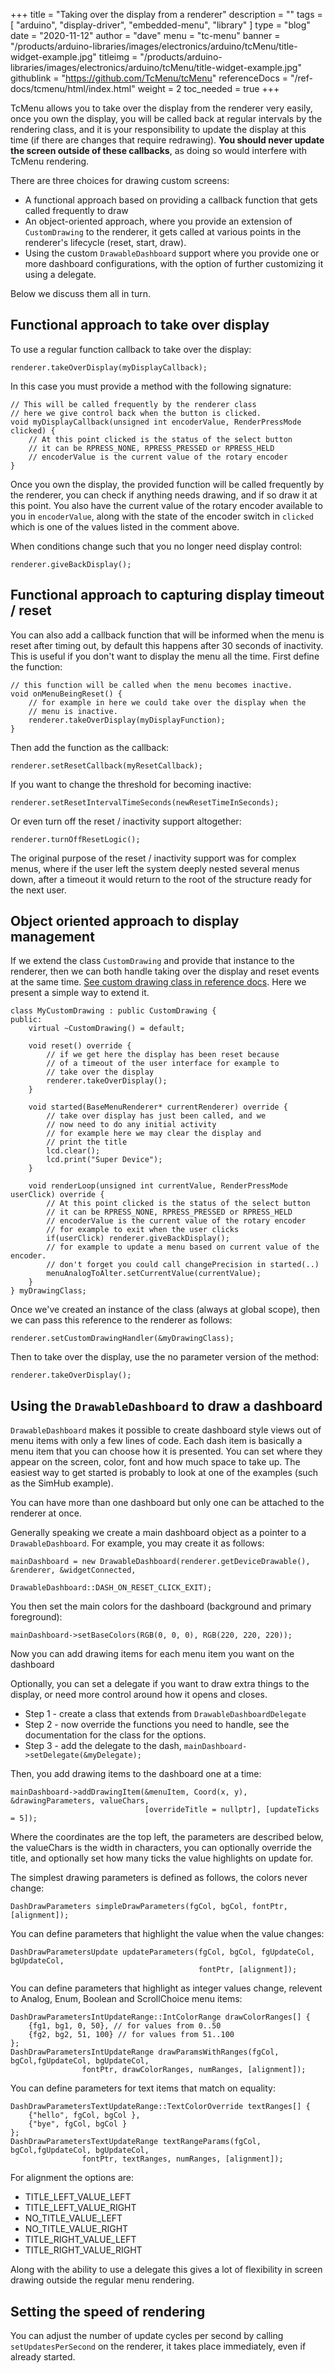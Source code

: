 +++
title = "Taking over the display from a renderer"
description = ""
tags = [ "arduino", "display-driver", "embedded-menu", "library" ]
type = "blog"
date = "2020-11-12"
author =  "dave"
menu = "tc-menu"
banner = "/products/arduino-libraries/images/electronics/arduino/tcMenu/title-widget-example.jpg"
titleimg = "/products/arduino-libraries/images/electronics/arduino/tcMenu/title-widget-example.jpg"
githublink = "https://github.com/TcMenu/tcMenu"
referenceDocs = "/ref-docs/tcmenu/html/index.html"
weight = 2
toc_needed = true
+++

TcMenu allows you to take over the display from the renderer very easily, once you own the display, you will be called back at regular intervals by the rendering class, and it is your responsibility to update the display at this time (if there are changes that require redrawing). **You should never update the screen outside of these callbacks**, as doing so would interfere with TcMenu rendering.

There are three choices for drawing custom screens:

* A functional approach based on providing a callback function that gets called frequently to draw
* An object-oriented approach, where you provide an extension of `CustomDrawing` to the renderer, it gets called at various points in the renderer's lifecycle (reset, start, draw).
* Using the custom `DrawableDashboard` support where you provide one or more dashboard configurations, with the option of further customizing it using a delegate. 

Below we discuss them all in turn.

## Functional approach to take over display

To use a regular function callback to take over the display:

    renderer.takeOverDisplay(myDisplayCallback);
    
In this case you must provide a method with the following signature:

    // This will be called frequently by the renderer class
    // here we give control back when the button is clicked.
    void myDisplayCallback(unsigned int encoderValue, RenderPressMode clicked) {
        // At this point clicked is the status of the select button
        // it can be RPRESS_NONE, RPRESS_PRESSED or RPRESS_HELD
        // encoderValue is the current value of the rotary encoder
    }
    
Once you own the display, the provided function will be called frequently by the renderer, you can check if anything needs drawing, and if so draw it at this point. You also have the current value of the rotary encoder available to you in `encoderValue`, along with the state of the encoder switch in `clicked` which is one of the values listed in the comment above.   

When conditions change such that you no longer need display control:

    renderer.giveBackDisplay();
    
## Functional approach to capturing display timeout / reset
    
You can also add a callback function that will be informed when the menu is reset after timing out, by default this happens after 30 seconds of inactivity. This is useful if you don't want to display the menu all the time. First define the function:

    // this function will be called when the menu becomes inactive.
    void onMenuBeingReset() {
        // for example in here we could take over the display when the
        // menu is inactive.
        renderer.takeOverDisplay(myDisplayFunction);
    }

Then add the function as the callback:

    renderer.setResetCallback(myResetCallback); 

If you want to change the threshold for becoming inactive:

    renderer.setResetIntervalTimeSeconds(newResetTimeInSeconds);

Or even turn off the reset / inactivity support altogether:

    renderer.turnOffResetLogic();

The original purpose of the reset / inactivity support was for complex menus, where if the user left the system deeply nested several menus down, after a timeout it would return to the root of the structure ready for the next user. 

## Object oriented approach to display management

If we extend the class `CustomDrawing` and provide that instance to the renderer, then we can both handle taking over the display and reset events at the same time. [See custom drawing class in reference docs](https://www.thecoderscorner.com/ref-docs/tcmenu/html/class_custom_drawing.html). Here we present a simple way to extend it.

    class MyCustomDrawing : public CustomDrawing {
    public:
        virtual ~CustomDrawing() = default;

        void reset() override {
            // if we get here the display has been reset because
            // of a timeout of the user interface for example to
            // take over the display
            renderer.takeOverDisplay();
        }

        void started(BaseMenuRenderer* currentRenderer) override {
            // take over display has just been called, and we
            // now need to do any initial activity
            // for example here we may clear the display and 
            // print the title
            lcd.clear();
            lcd.print("Super Device");
        }

        void renderLoop(unsigned int currentValue, RenderPressMode userClick) override {
            // At this point clicked is the status of the select button
            // it can be RPRESS_NONE, RPRESS_PRESSED or RPRESS_HELD
            // encoderValue is the current value of the rotary encoder
            // for example to exit when the user clicks
            if(userClick) renderer.giveBackDisplay();
            // for example to update a menu based on current value of the encoder.
            // don't forget you could call changePrecision in started(..) 
            menuAnalogToAlter.setCurrentValue(currentValue);
        }
    } myDrawingClass;

Once we've created an instance of the class (always at global scope), then we can pass this reference to the renderer as follows:

    renderer.setCustomDrawingHandler(&myDrawingClass);

Then to take over the display, use the no parameter version of the method:

    renderer.takeOverDisplay(); 

## Using the `DrawableDashboard` to draw a dashboard

`DrawableDashboard` makes it possible to create dashboard style views out of menu items with only a few lines of code. Each dash item is basically a menu item that you can choose how it is presented. You can set where they appear on the screen, color, font and how much space to take up. The easiest way to get started is probably to look at one of the examples (such as the SimHub example).

You can have more than one dashboard but only one can be attached to the renderer at once.

Generally speaking we create a main dashboard object as a pointer to a `DrawableDashboard`. For example, you may create it as follows:

    mainDashboard = new DrawableDashboard(renderer.getDeviceDrawable(), &renderer, &widgetConnected,
                                          DrawableDashboard::DASH_ON_RESET_CLICK_EXIT);

You then set the main colors for the dashboard (background and primary foreground):

    mainDashboard->setBaseColors(RGB(0, 0, 0), RGB(220, 220, 220));

Now you can add drawing items for each menu item you want on the dashboard

Optionally, you can set a delegate if you want to draw extra things to the display, or need more control around how it opens and closes.

* Step 1 - create a class that extends from `DrawableDashboardDelegate`
* Step 2 - now override the functions you need to handle, see the documentation for the class for the options.
* Step 3 - add the delegate to the dash, `mainDashboard->setDelegate(&myDelegate);`

Then, you add drawing items to the dashboard one at a time:

    mainDashboard->addDrawingItem(&menuItem, Coord(x, y), &drawingParameters, valueChars,
                                  [overrideTitle = nullptr], [updateTicks = 5]);

Where the coordinates are the top left, the parameters are described below, the valueChars is the width in characters, you can optionally override the title, and optionally set how many ticks the value highlights on update for. 

The simplest drawing parameters is defined as follows, the colors never change:

    DashDrawParameters simpleDrawParameters(fgCol, bgCol, fontPtr, [alignment]);

You can define parameters that highlight the value when the value changes:

    DashDrawParametersUpdate updateParameters(fgCol, bgCol, fgUpdateCol, bgUpdateCol, 
                                              fontPtr, [alignment]);

You can define parameters that highlight as integer values change, relevent to Analog, Enum, Boolean and ScrollChoice menu items:

    DashDrawParametersIntUpdateRange::IntColorRange drawColorRanges[] {
        {fg1, bg1, 0, 50}, // for values from 0..50
        {fg2, bg2, 51, 100} // for values from 51..100
    };
    DashDrawParametersIntUpdateRange drawParamsWithRanges(fgCol, bgCol,fgUpdateCol, bgUpdateCol,
                    fontPtr, drawColorRanges, numRanges, [alignment]);

You can define parameters for text items that match on equality:

    DashDrawParametersTextUpdateRange::TextColorOverride textRanges[] {
        {"hello", fgCol, bgCol },
        {"bye", fgCol, bgCol }
    };
    DashDrawParametersTextUpdateRange textRangeParams(fgCol, bgCol,fgUpdateCol, bgUpdateCol,
                    fontPtr, textRanges, numRanges, [alignment]);

For alignment the options are:

* TITLE_LEFT_VALUE_LEFT
* TITLE_LEFT_VALUE_RIGHT
* NO_TITLE_VALUE_LEFT
* NO_TITLE_VALUE_RIGHT 
* TITLE_RIGHT_VALUE_LEFT
* TITLE_RIGHT_VALUE_RIGHT

Along with the ability to use a delegate this gives a lot of flexibility in screen drawing outside the regular menu rendering.

## Setting the speed of rendering

You can adjust the number of update cycles per second by calling `setUpdatesPerSecond` on the renderer, it takes place immediately, even if already started.
